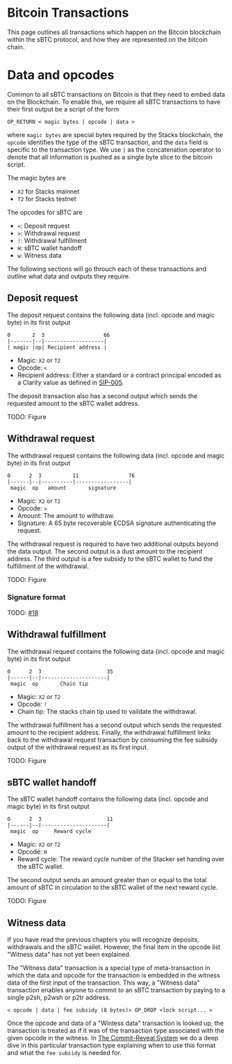# Bitcoin Transactions
This page outlines all transactions which happen on the Bitcoin blockchain within the sBTC protocol, and how they are represented on the bitcoin chain.

# Data and opcodes
Common to all sBTC transactions on Bitcoin is that they need to embed data on the Blockchain. To enable this, we require all sBTC transactions to have their first output be a script of the form
```
OP_RETURN < magic bytes | opcode | data >
```
where `magic bytes` are special bytes required by the Stacks blockchain, the `opcode` identifies the type of the sBTC transaction, and the `data` field is specific to the transaction type. We use `|` as the concatenation operator to denote that all information is pushed as a single byte slice to the bitcoin script.

The magic bytes are

- `X2` for Stacks mainnet
- `T2` for Stacks testnet

The opcodes for sBTC are

- `<`: Deposit request
- `>`: Withdrawal request
- `!`: Withdrawal fulfillment
- `H`: sBTC wallet handoff
- `w`: Witness data

The following sections will go throuch each of these transactions and outline what data and outputs they require.

## Deposit request
The deposit request contains the following data (incl. opcode and magic byte) in its first output
```
0       2  3                   66
|-------|--|-------------------|
| magic |op| Recipient address |
```

- Magic: `X2` or `T2`
- Opcode: `<`
- Recipient address: Either a standard or a contract principal encoded as a Clarity value as defined in [SIP-005](https://github.com/stacksgov/sips/blob/main/sips/sip-005/sip-005-blocks-and-transactions.md#clarity-value-representation).

The deposit transaction also has a second output which sends the requested amount to the sBTC wallet address.

TODO: Figure

## Withdrawal request
The withdrawal request contains the following data (incl. opcode and magic byte) in its first output
```
0      2  3          11                76
|------|--|----------|-----------------|
 magic  op   amount       signature
```

- Magic: `X2` or `T2`
- Opcode: `>`
- Amount: The amount to withdraw.
- Signature: A 65 byte recoverable ECDSA signature authenticating the request.

The withdrawal request is required to have two additional outputs beyond the data output. The second output is a dust amount to the recipient address. The third output is a fee subsidy to the sBTC wallet to fund the fulfillment of the withdrawal.

TODO: Figure

### Signature format
TODO: [#18](https://github.com/stacks-network/sbtc-docs/issues/18)

## Withdrawal fulfillment
The withdrawal request contains the following data (incl. opcode and magic byte) in its first output
```
0      2  3                     35
|------|--|---------------------|
 magic  op       Chain tip
```

- Magic: `X2` or `T2`
- Opcode: `!`
- Chain tip: The stacks chain tip used to vaildate the withdrawal.

The withdrawal fulfillment has a second output which sends the requested amount to the recipient address.
Finally, the withdrawal fulfillment links back to the withdrawal request transaction by consuming the fee subsidy output of the withdrawal request as its first input.

TODO: Figure

## sBTC wallet handoff
The sBTC wallet handoff contains the following data (incl. opcode and magic byte) in its first output
```
0      2  3                     11
|------|--|---------------------|
 magic  op     Reward cycle
```

- Magic: `X2` or `T2`
- Opcode: `H`
- Reward cycle: The reward cycle number of the Stacker set handing over the sBTC wallet.

The second output sends an amount greater than or equal to the total amount of sBTC in circulation to the sBTC wallet of the next reward cycle.

TODO: Figure

## Witness data

If you have read the previous chapters you will recognize deposits, withdrawals and the sBTC wallet.
However, the final item in the opcode list "Witness data" has not yet been explained.

The "Witness data" transaction is a special type of meta-transaction in which the data and opcode for the transaction is embedded in the witness data of the first input of the transaction.
This way, a "Witness data" transaction enables anyone to commit to an sBTC transaction by paying to a single p2sh, p2wsh or p2tr address.

```
< opcode | data | fee subsidy (8 bytes)> OP_DROP <lock script... >
```

Once the opcode and data of a "Wintess data" transaction is looked up, the transaction is treated as if it was of the transaction type associated with the given opcode in the witness.
In [The Commit-Reveal System](,/sbtc-operations-commit-reveal-system.md) we do a deep dive in this particular transaction type explaining when to use this format and what the `fee subsidy` is needed for.

